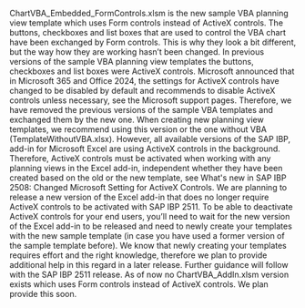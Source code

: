 ChartVBA_Embedded_FormControls.xlsm is the new sample VBA planning view template which uses Form controls instead of ActiveX controls.
The buttons, checkboxes and list boxes that are used to control the VBA chart have been exchanged by Form controls. This is why they look a bit different, but the way how they are working hasn’t been changed.
In previous versions of the sample VBA planning view templates the buttons, checkboxes and list boxes were ActiveX controls. Microsoft announced that in Microsoft 365 and Office 2024, the settings for ActiveX controls have changed to be disabled by default and recommends to disable ActiveX controls unless necessary, see the Microsoft support pages. Therefore, we have removed the previous versions of the sample VBA templates and exchanged them by the new one.
When creating new planning view templates, we recommend using this version or the one without VBA (TemplateWithoutVBA.xlsx).
However, all available versions of the SAP IBP, add-in for Microsoft Excel are using ActiveX controls in the background. Therefore, ActiveX controls must be activated when working with any planning views in the Excel add-in, independent whether they have been created based on the old or the new template, see What's new in SAP IBP 2508: Changed Microsoft Setting for ActiveX Controls.
We are planning to release a new version of the Excel add-in that does no longer require ActiveX controls to be activated with SAP IBP 2511.
To be able to deactivate ActiveX controls for your end users, you’ll need to wait for the new version of the Excel add-in to be released and need to newly create your templates with the new sample template (in case you have used a former version of the sample template before).
We know that newly creating your templates requires effort and the right knowledge, therefore we plan to provide additional help in this regard in a later release.
Further guidance will follow with the SAP IBP 2511 release.
As of now no ChartVBA_AddIn.xlsm version exists which uses Form controls instead of ActiveX controls. We plan provide this soon.